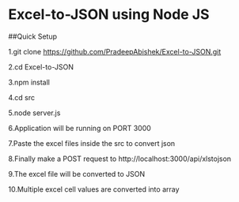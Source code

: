 # Excel-to-JSON using Node JS

##Quick Setup

1.git clone https://github.com/PradeepAbishek/Excel-to-JSON.git

2.cd Excel-to-JSON

3.npm install

4.cd src

5.node server.js

6.Application will be running on PORT 3000

7.Paste the excel files inside the src to convert json

8.Finally make a POST request to http://localhost:3000/api/xlstojson

9.The excel file will be converted to JSON

10.Multiple excel cell values are converted into array
